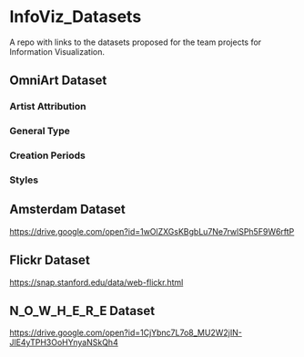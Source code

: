 # InfoViz_Datasets
A repo with links to the datasets proposed for the team projects for Information Visualization.

## OmniArt Dataset

### Artist Attribution

### General Type

### Creation Periods

### Styles


## Amsterdam Dataset

https://drive.google.com/open?id=1wOlZXGsKBgbLu7Ne7rwlSPh5F9W6rftP

## Flickr Dataset

https://snap.stanford.edu/data/web-flickr.html

## N_O_W_H_E_R_E Dataset

https://drive.google.com/open?id=1CjYbnc7L7o8_MU2W2jIN-JlE4yTPH3OoHYnyaNSkQh4
